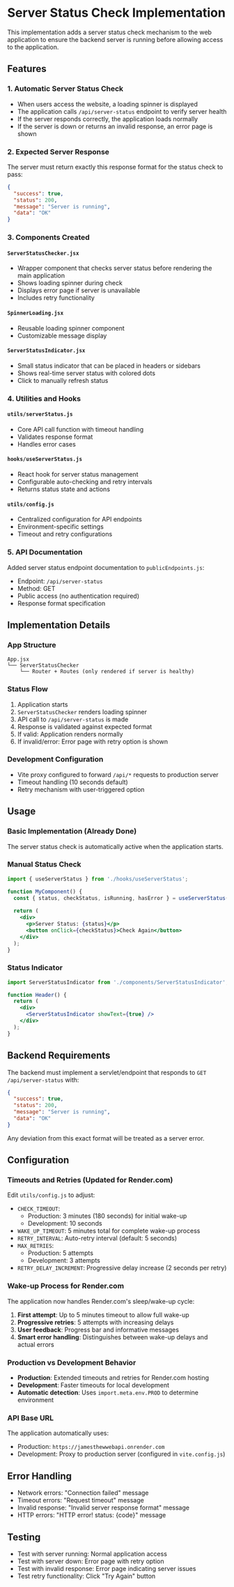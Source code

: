 # Server Status Check Implementation

This implementation adds a server status check mechanism to the web application to ensure the backend server is running before allowing access to the application.

## Features

### 1. Automatic Server Status Check
- When users access the website, a loading spinner is displayed
- The application calls `/api/server-status` endpoint to verify server health
- If the server responds correctly, the application loads normally
- If the server is down or returns an invalid response, an error page is shown

### 2. Expected Server Response
The server must return exactly this response format for the status check to pass:
```json
{
  "success": true,
  "status": 200,
  "message": "Server is running",
  "data": "OK"
}
```

### 3. Components Created

#### `ServerStatusChecker.jsx`
- Wrapper component that checks server status before rendering the main application
- Shows loading spinner during check
- Displays error page if server is unavailable
- Includes retry functionality

#### `SpinnerLoading.jsx`
- Reusable loading spinner component
- Customizable message display

#### `ServerStatusIndicator.jsx`
- Small status indicator that can be placed in headers or sidebars
- Shows real-time server status with colored dots
- Click to manually refresh status

### 4. Utilities and Hooks

#### `utils/serverStatus.js`
- Core API call function with timeout handling
- Validates response format
- Handles error cases

#### `hooks/useServerStatus.js`
- React hook for server status management
- Configurable auto-checking and retry intervals
- Returns status state and actions

#### `utils/config.js`
- Centralized configuration for API endpoints
- Environment-specific settings
- Timeout and retry configurations

### 5. API Documentation
Added server status endpoint documentation to `publicEndpoints.js`:
- Endpoint: `/api/server-status`
- Method: GET
- Public access (no authentication required)
- Response format specification

## Implementation Details

### App Structure
```
App.jsx
└── ServerStatusChecker
    └── Router + Routes (only rendered if server is healthy)
```

### Status Flow
1. Application starts
2. `ServerStatusChecker` renders loading spinner
3. API call to `/api/server-status` is made
4. Response is validated against expected format
5. If valid: Application renders normally
6. If invalid/error: Error page with retry option is shown

### Development Configuration
- Vite proxy configured to forward `/api/*` requests to production server
- Timeout handling (10 seconds default)
- Retry mechanism with user-triggered option

## Usage

### Basic Implementation (Already Done)
The server status check is automatically active when the application starts.

### Manual Status Check
```jsx
import { useServerStatus } from './hooks/useServerStatus';

function MyComponent() {
  const { status, checkStatus, isRunning, hasError } = useServerStatus();
  
  return (
    <div>
      <p>Server Status: {status}</p>
      <button onClick={checkStatus}>Check Again</button>
    </div>
  );
}
```

### Status Indicator
```jsx
import ServerStatusIndicator from './components/ServerStatusIndicator';

function Header() {
  return (
    <div>
      <ServerStatusIndicator showText={true} />
    </div>
  );
}
```

## Backend Requirements

The backend must implement a servlet/endpoint that responds to `GET /api/server-status` with:
```json
{
  "success": true,
  "status": 200,
  "message": "Server is running",
  "data": "OK"
}
```

Any deviation from this exact format will be treated as a server error.

## Configuration

### Timeouts and Retries (Updated for Render.com)
Edit `utils/config.js` to adjust:
- `CHECK_TIMEOUT`: 
  - Production: 3 minutes (180 seconds) for initial wake-up
  - Development: 10 seconds
- `WAKE_UP_TIMEOUT`: 5 minutes total for complete wake-up process
- `RETRY_INTERVAL`: Auto-retry interval (default: 5 seconds)
- `MAX_RETRIES`: 
  - Production: 5 attempts
  - Development: 3 attempts
- `RETRY_DELAY_INCREMENT`: Progressive delay increase (2 seconds per retry)

### Wake-up Process for Render.com
The application now handles Render.com's sleep/wake-up cycle:

1. **First attempt**: Up to 5 minutes timeout to allow full wake-up
2. **Progressive retries**: 5 attempts with increasing delays
3. **User feedback**: Progress bar and informative messages
4. **Smart error handling**: Distinguishes between wake-up delays and actual errors

### Production vs Development Behavior
- **Production**: Extended timeouts and retries for Render.com hosting
- **Development**: Faster timeouts for local development
- **Automatic detection**: Uses `import.meta.env.PROD` to determine environment

### API Base URL
The application automatically uses:
- Production: `https://jamesthewwebapi.onrender.com`
- Development: Proxy to production server (configured in `vite.config.js`)

## Error Handling
- Network errors: "Connection failed" message
- Timeout errors: "Request timeout" message  
- Invalid response: "Invalid server response format" message
- HTTP errors: "HTTP error! status: {code}" message

## Testing
- Test with server running: Normal application access
- Test with server down: Error page with retry option
- Test with invalid response: Error page indicating server issues
- Test retry functionality: Click "Try Again" button
